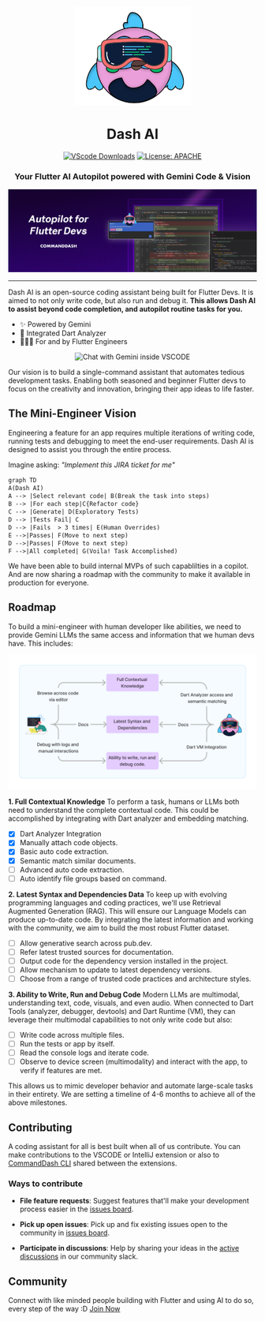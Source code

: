 
<p  align="center">
<a  href=""  rel="noopener">
<img  height=200px  src="assets/commanddash-logo.png"></a>
</p>
<h1 align="center">Dash AI</h1>
<div align = "center">

[![VScode Downloads](https://img.shields.io/visual-studio-marketplace/d/WelltestedAI.fluttergpt)](https://marketplace.visualstudio.com/items?itemName=WelltestedAI.fluttergpt&ssr=false#overview) [![License: APACHE](https://img.shields.io/badge/License-APACHE%202.0-yellow)](/LICENSE)
</div>

<h3 align="center">Your Flutter AI Autopilot powered with Gemini Code & Vision</h3>
<img src="/assets/docs/poster.jpg"></a>

-----------------
Dash AI is an open-source coding assistant being built for Flutter Devs. It is aimed to not only write code, but also run and debug it. **This allows Dash AI to assist beyond code completion, and autopilot routine tasks for you.** 


- ✨ Powered by Gemini
- 🤝 Integrated Dart Analyzer
- 👨🏼‍💻 For and by Flutter Engineers
<p align="center">
<img src="https://media.giphy.com/media/T4ZnPW67QbajS5z4nU/giphy.gif" alt="Chat with Gemini inside VSCODE" width="500"/>
</p>

Our vision is to build a single-command assistant that automates tedious development tasks. Enabling both seasoned and beginner Flutter devs to focus on the creativity and innovation, bringing their app ideas to life faster.

## The Mini-Engineer Vision

Engineering a feature for an app requires multiple iterations of writing code, running tests and debugging to meet the end-user requirements. Dash AI is designed to assist you through the entire process.

Imagine asking: *"Implement this JIRA ticket for me"*

```mermaid
graph TD
A(Dash AI)
A --> |Select relevant code| B(Break the task into steps)
B --> |For each step|C{Refactor code}
C --> |Generate| D(Exploratory Tests)
D --> |Tests Fail| C
D --> |Fails  > 3 times| E(Human Overrides)
E -->|Passes| F(Move to next step)
D -->|Passes| F(Move to next step)
F -->|All completed| G(Voila! Task Accomplished)
```

We have been able to build internal MVPs of such capablilties in a copilot. And are now sharing a roadmap with the community to make it available in production for everyone.

## Roadmap

To build a mini-engineer with human developer like abilities, we need to provide Gemini LLMs the same access and information that we human devs have. This includes:

<img src="assets/llm-matching-human-capabilities.png"></a>

**1. Full Contextual Knowledge**
To perform a task, humans or LLMs both need to understand the complete contextual code. This could be accomplished by integrating with Dart analyzer and embedding matching.

 - [x] Dart Analyzer Integration 
 - [x] Manually attach code objects.
 - [x] Basic auto code extraction.
 - [x] Semantic match similar documents.
 - [ ] Advanced auto code extraction.  
 - [ ] Auto identify file groups based on command.

**2. Latest Syntax and Dependencies Data**
To keep up with evolving programming languages and coding practices, we'll use Retrieval Augmented Generation (RAG). This will ensure our Language Models can produce up-to-date code. By integrating the latest information and working with the community, we aim to build the most robust Flutter dataset.

 - [ ] Allow generative search across pub.dev.
 - [ ] Refer latest trusted sources for documentation. 
 - [ ] Output code for the dependency version installed in the project. 
 - [ ] Allow mechanism to update to latest dependency versions. 
 - [ ] Choose from a range of trusted code practices and architecture styles.

**3. Ability to Write, Run and Debug Code**
Modern LLMs are multimodal, understanding text, code, visuals, and even audio. When connected to Dart Tools (analyzer, debugger, devtools) and Dart Runtime (VM), they can leverage their multimodal capabilities to not only write code but also:

 - [ ] Write code across multiple files.
 - [ ] Run the tests or app by itself. 
 - [ ] Read the console logs and iterate code.
 - [ ] Observe to device screen (multimodality) and interact with the app, to verify if features are met.

This allows us to mimic developer behavior and automate large-scale tasks in their entirety. We are setting a timeline of 4-6 months to achieve all of the above milestones.

## Contributing

A coding assistant for all is best built when all of us contribute. You can make contributions to the VSCODE or IntelliJ extension or also to [CommandDash CLI](https://github.com/Welltested-AI/commanddash) shared between the extensions.

### Ways to contribute

-  **File feature requests**: Suggest features that'll make your development process easier in the [issues board](https://github.com/Welltested-AI/fluttergpt/issues).

-  **Pick up open issues**: Pick up and fix existing issues open to the community in [issues board](https://github.com/Welltested-AI/fluttergpt/issues).

-  **Participate in discussions**: Help by sharing your ideas in the [active discussions](https://join.slack.com/t/welltested-ai/shared_invite/zt-25u09fty8-gaggH9HbmopB~4tialTrlA) in our community slack.

## Community

Connect with like minded people building with Flutter and using AI to do so, every step of the way :D [Join Now](https://join.slack.com/t/welltested-ai/shared_invite/zt-25u09fty8-gaggH9HbmopB~4tialTrlA)
